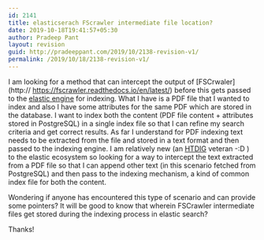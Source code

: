 ```yaml
---
id: 2141
title: elasticserach FScrawler intermediate file location?
date: 2019-10-18T19:41:57+05:30
author: Pradeep Pant
layout: revision
guid: http://pradeeppant.com/2019/10/2138-revision-v1/
permalink: /2019/10/18/2138-revision-v1/
---
```

I am looking for a method that can intercept the output of [FSCrwaler](http:// https://fscrawler.readthedocs.io/en/latest/) before this gets passed to the [elastic engine](https://www.elastic.co/products/enterprise-search) for indexing. What I have is a PDF file that I wanted to index and also I have some attributes for the same PDF which are stored in the database. I want to index both the content (PDF file content + attributes stored in PostgreSQL) in a single index file so that I can refine my search criteria and get correct results. As far I understand for PDF indexing text needs to be extracted from the file and stored in a text format and then passed to the indexing engine. I am relatively new (an [HTDIG](http://htdig.sourceforge.net/) veteran -:D ) to the elastic ecosystem so looking for a way to intercept the text extracted from a PDF file so that I can append other text (in this scenario fetched from PostgreSQL) and then pass to the indexing mechanism, a kind of common index file for both the content.

Wondering if anyone has encountered this type of scenario and can provide some pointers? It will be good to know that wherein FSCrawler intermediate files get stored during the indexing process in elastic search? 

Thanks!